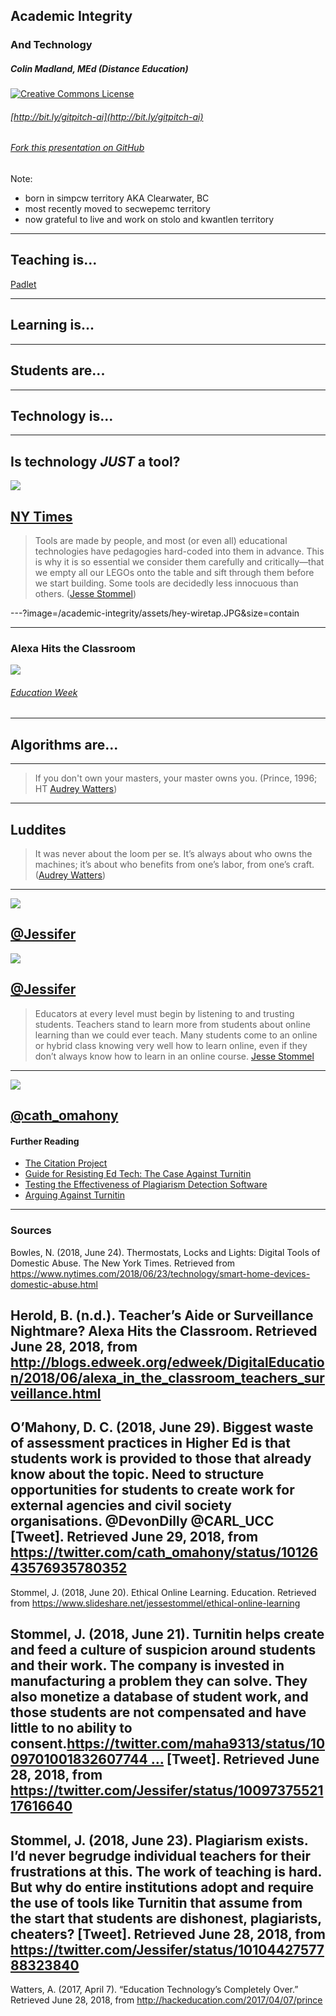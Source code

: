 ## Academic Integrity
### And Technology

##### Colin Madland, MEd (Distance Education)

<a rel="license" href="http://creativecommons.org/licenses/by-sa/4.0/"><img alt="Creative Commons License" style="border-width:0" src="https://i.creativecommons.org/l/by-sa/4.0/88x31.png" /></a>

###### [http://bit.ly/gitpitch-ai](http://bit.ly/gitpitch-ai)
###### [Fork this presentation on GitHub](https://github.com/cmadland/gitpitch)

Note:
- born in simpcw territory AKA Clearwater, BC
- most recently moved to secwepemc territory
- now grateful to live and work on stolo and kwantlen territory
---
## Teaching is...

[Padlet](https://padlet.com/colin_madland/academicintegrity)


---
## Learning is...
---
## Students are...
---
## Technology is...
---
Is technology *JUST* a tool?
---
![](/academic-integrity/assets/technology-and-abuse.png)

[NY Times](https://www.nytimes.com/2018/06/23/technology/smart-home-devices-domestic-abuse.html)
---
> Tools are made by people, and most (or even all) educational technologies have pedagogies hard-coded into them in advance. This is why it is so essential we consider them carefully and critically—that we empty all our LEGOs onto the table and sift through them before we start building. Some tools are decidedly less innocuous than others. ([Jesse Stommel](https://www.slideshare.net/jessestommel/ethical-online-learning))

---?image=/academic-integrity/assets/hey-wiretap.JPG&size=contain


---
### Alexa Hits the Classroom
![](/academic-integrity/assets/amazon-surveillance.png)

###### [Education Week](http://blogs.edweek.org/edweek/DigitalEducation/2018/06/alexa_in_the_classroom_teachers_surveillance.html)
---
## Algorithms are...
---
>If you don't own your masters, your master owns you. (Prince, 1996; HT [Audrey Watters](https://hackeducation.com/2017/04/07/prince))
---

## Luddites
>It was never about the loom per se. It’s always about who owns the machines; it’s about who benefits from one’s labor, from one’s craft. ([Audrey Watters](http://hackeducation.com/2017/04/07/prince))

---
![](/academic-integrity/assets/Stommel-Tweet.png)

[@Jessifer](https://twitter.com/Jessifer/status/1009737552117616640)
---
![](/academic-integrity/assets/Stommel-tweet-2.png)

[@Jessifer](https://twitter.com/Jessifer/status/1010442757788323840)
---
> Educators at every level must begin by listening to and trusting students. Teachers stand to learn more from students about online learning than we could ever teach. Many students come to an online or hybrid class knowing very well how to learn online, even if they don’t always know how to learn in an online course. [Jesse Stommel](https://www.slideshare.net/jessestommel/ethical-online-learning)
---

![](/academic-integrity/assets/IMG_4963.png)

[@cath_omahony](https://twitter.com/cath_omahony/status/1012643576935780352)
---
#### Further Reading
- [The Citation Project](http://www.citationproject.net/)
- [Guide for Resisting Ed Tech: The Case Against Turnitin](http://hybridpedagogy.org/resisting-edtech/)
- [Testing the Effectiveness of Plagiarism Detection Software](http://plagiat.htw-berlin.de/software-en/test2013/report-2013/)
- [Arguing Against Turnitin](https://rmoorehoward.wordpress.com/2013/05/04/arguing-against-turnitin/)

---
### Sources
Bowles, N. (2018, June 24). Thermostats, Locks and Lights: Digital Tools of Domestic Abuse. The New York Times. Retrieved from https://www.nytimes.com/2018/06/23/technology/smart-home-devices-domestic-abuse.html

Herold, B. (n.d.). Teacher’s Aide or Surveillance Nightmare? Alexa Hits the Classroom. Retrieved June 28, 2018, from http://blogs.edweek.org/edweek/DigitalEducation/2018/06/alexa_in_the_classroom_teachers_surveillance.html
---
O’Mahony, D. C. (2018, June 29). Biggest waste of assessment practices in Higher Ed is that students work is provided to those that already know about the topic. Need to structure opportunities for students to create work for external agencies and civil society organisations. @DevonDilly @CARL_UCC [Tweet]. Retrieved June 29, 2018, from https://twitter.com/cath_omahony/status/1012643576935780352
---

Stommel, J. (2018, June 20). Ethical Online Learning. Education. Retrieved from https://www.slideshare.net/jessestommel/ethical-online-learning

Stommel, J. (2018, June 21). Turnitin helps create and feed a culture of suspicion around students and their work. The company is invested in manufacturing a problem they can solve. They also monetize a database of student work, and those students are not compensated and have little to no ability to consent.https://twitter.com/maha9313/status/1009701001832607744 … [Tweet]. Retrieved June 28, 2018, from https://twitter.com/Jessifer/status/1009737552117616640
---
Stommel, J. (2018, June 23). Plagiarism exists. I’d never begrudge individual teachers for their frustrations at this. The work of teaching is hard. But why do entire institutions adopt and require the use of tools like Turnitin that assume from the start that students are dishonest, plagiarists, cheaters? [Tweet]. Retrieved June 28, 2018, from https://twitter.com/Jessifer/status/1010442757788323840
---
Watters, A. (2017, April 7). “Education Technology’s Completely Over.” Retrieved June 28, 2018, from http://hackeducation.com/2017/04/07/prince
